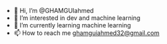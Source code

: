 - 👋 Hi, I’m @GHAMGUIahmed
- 👀 I’m interested in dev and machine learning 
- 🌱 I’m currently learning machine learning 
- 📫 How to reach me ghamguiahmed32@gmail.com

<!---
GHAMGUIahmed/GHAMGUIahmed is a ✨ special ✨ repository because its `README.md` (this file) appears on your GitHub profile.
You can click the Preview link to take a look at your changes.
--->
